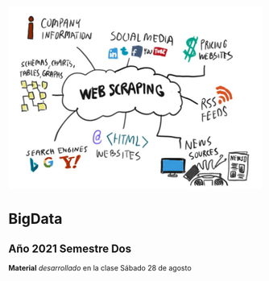 ![Imagen del curso de BigData 2021 Semestre Dos](https://github.com/jacquelinehormazabal/BigData2021S2/blob/main/1_G_HA1qyqT9aqmLoh3bWwTw.png)

# BigData 
## Año 2021 Semestre Dos 
**Material** _desarrollado_ en la clase Sábado 28 de agosto

